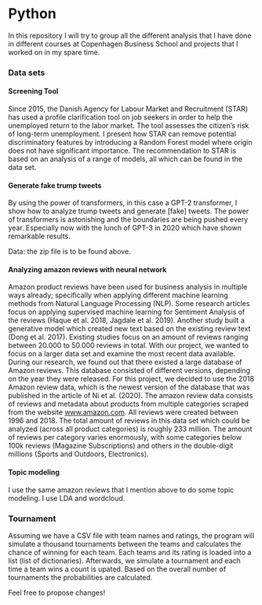 # Python

In this repository I will try to group all the different analysis that I have done in different courses at Copenhagen Business School and projects that I worked on in my spare time.

<h3> Data sets </h3>

<h4> Screening Tool </h4>
Since 2015, the Danish Agency for Labour Market and Recruitment (STAR) has used a profile clarification tool on job seekers in order to help the unemployed return to the labor market. The tool assesses the citizen’s risk of long-term unemployment. I present how STAR can remove potential discriminatory features by introducing a Random Forest model where origin does not have significant importance. The recommendation to STAR is based on an analysis of a range of models, all which can be found in the data set.

<h4> Generate fake trump tweets </h4>

By using the power of transformers, in this case a GPT-2 transformer, I show how to analyze trump tweets and generate [fake] tweets. The power of transformers is astonishing and the boundaries are being pushed every year. Especially now with the lunch of GPT-3 in 2020 which have shown remarkable results.

Data: the zip file is to be found above.

<h4> Analyzing amazon reviews with neural network </h4>

Amazon product reviews have been used for business analysis in multiple ways already; specifically when applying different machine learning methods from Natural Language Processing (NLP). Some research articles focus on applying supervised machine learning for Sentiment Analysis of the reviews (Haque et al. 2018, Jagdale et al. 2019). Another study built a generative model which created new text based on the existing review text (Dong et al. 2017). Existing studies focus on an amount of reviews ranging between 20.000 to 50.000 reviews in total. With our project, we wanted to focus on a larger data set and examine the most recent data available. During our research, we found out that there existed a large database of Amazon reviews. This database consisted of different versions, depending on the year they were released. For this project, we decided to use the 2018 Amazon review data, which is the newest version of the database that was published in the article of Ni et al. (2020). The amazon review data consists of reviews and metadata about products from multiple categories scraped from the website www.amazon.com. All reviews were created between 1996 and 2018. The total amount of reviews in this data set which could be analyzed (across all product categories) is roughly 233 million. The amount of reviews per category varies enormously, with some categories below 100k reviews (Magazine Subscriptions) and others in the double-digit millions (Sports and Outdoors, Electronics).

<h4> Topic modeling </h4>
I use the same amazon reviews that I mention above to do some topic modeling. I use LDA and wordcloud.

<h3> Tournament </h3>
Assuming we have a CSV file with team names and ratings, the program will simulate a thousand tournaments between the teams and calculates the chance of winning for each team. Each teams and its rating is loaded into a list (list of dictionaries). Afterwards, we simulate a tournament and each time a team wins a count is upated. Based on the overall number of tournaments the probabilities are calculated.


Feel free to propose changes!

